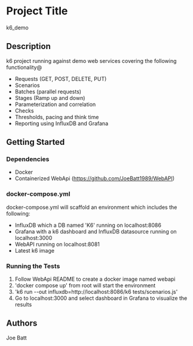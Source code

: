 # Project Title
k6_demo

## Description
k6 project running against demo web services covering the following functionality@
* Requests (GET, POST, DELETE, PUT)
* Scenarios
* Batches (parallel requests)
* Stages (Ramp up and down)
* Parameterization and correlation
* Checks
* Thresholds, pacing and think time
* Reporting using InfluxDB and Grafana

## Getting Started

### Dependencies

* Docker
* Containerized WebApi (https://github.com/JoeBatt1989/WebAPI)

### docker-compose.yml
docker-compose.yml will scaffold an environment which includes the following:
* InfluxDB which a DB named 'K6' running on localhost:8086
* Grafana with a k6 dashboard and InfluxDB datasource running on localhost:3000
* WebAPI running on localhost:8081
* Latest k6 image

### Running the Tests

1. Follow WebApi README to create a docker image named webapi
2. 'docker compose up' from root will start the environment
3. 'k6 run --out influxdb=http://localhost:8086/k6 tests/scenarios.js'
4. Go to localhost:3000 and select dashboard in Grafana to visualize the results

## Authors
Joe Batt

